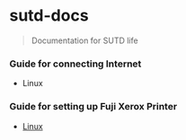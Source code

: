 # sutd-docs
> Documentation for SUTD life

### Guide for connecting Internet
+ Linux 

### Guide for setting up Fuji Xerox Printer
+ [Linux](sutd-printer-linux.md)
